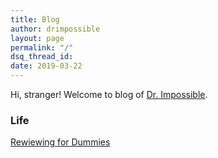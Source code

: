 ```yaml
---
title: Blog
author: drimpossible
layout: page
permalink: "/"
dsq_thread_id:
date: 2019-03-22
---
```


Hi, stranger! Welcome to blog of [Dr. Impossible]({{site.baseurl}}/about). 

### Life

[Rewiewing for Dummies](/blog/life/reviewing_for_dummies/)

